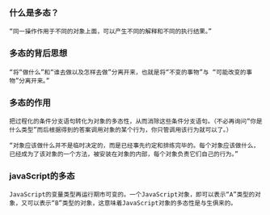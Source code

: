 ### 什么是多态？
	“同一操作作用于不同的对象上面，可以产生不同的解释和不同的执行结果。”

### 多态的背后思想
	“将“做什么”和“谁去做以及怎样去做”分离开来，也就是将“不变的事物”与 “可能改变的事物”分离开来。”

### 多态的作用
	把过程化的条件分支语句转化为对象的多态性，从而消除这些条件分支语句。（不必再询问“你是什么类型”而后根据得到的答案调用对象的某个行为，你只管调用该行为就可以了。）

	“对象应该做什么并不是临时决定的，而是已经事先约定和排练完毕的。每个对象应该做什么，已经成为了该对象的一个方法，被安装在对象的内部，每个对象负责它们自己的行为。”

### javaScript的多态
	JavaScript的变量类型再运行期市可变的。一个JavaScript对象，即可以表示“A”类型的对象，又可以表示“B”类型的对象，这意味着JavaScript对象的多态性是与生俱来的。

